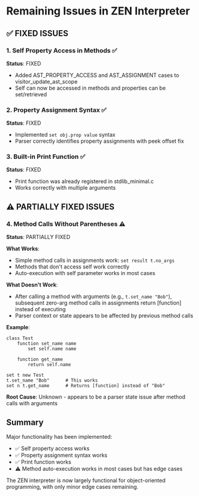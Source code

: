 # Remaining Issues in ZEN Interpreter

## ✅ FIXED ISSUES

### 1. Self Property Access in Methods ✅
**Status**: FIXED
- Added AST_PROPERTY_ACCESS and AST_ASSIGNMENT cases to visitor_update_ast_scope
- Self can now be accessed in methods and properties can be set/retrieved

### 2. Property Assignment Syntax ✅
**Status**: FIXED
- Implemented `set obj.prop value` syntax
- Parser correctly identifies property assignments with peek offset fix

### 3. Built-in Print Function ✅
**Status**: FIXED
- Print function was already registered in stdlib_minimal.c
- Works correctly with multiple arguments

## ⚠️ PARTIALLY FIXED ISSUES

### 4. Method Calls Without Parentheses ⚠️
**Status**: PARTIALLY FIXED

**What Works**:
- Simple method calls in assignments work: `set result t.no_args`
- Methods that don't access self work correctly
- Auto-execution with self parameter works in most cases

**What Doesn't Work**:
- After calling a method with arguments (e.g., `t.set_name "Bob"`), subsequent zero-arg method calls in assignments return [function] instead of executing
- Parser context or state appears to be affected by previous method calls

**Example**:
```zen
class Test
    function set_name name
        set self.name name
    
    function get_name  
        return self.name

set t new Test
t.set_name "Bob"      # This works
set n t.get_name      # Returns [function] instead of "Bob"
```

**Root Cause**: Unknown - appears to be a parser state issue after method calls with arguments

## Summary

Major functionality has been implemented:
- ✅ Self property access works
- ✅ Property assignment syntax works
- ✅ Print function works
- ⚠️ Method auto-execution works in most cases but has edge cases

The ZEN interpreter is now largely functional for object-oriented programming, with only minor edge cases remaining.
